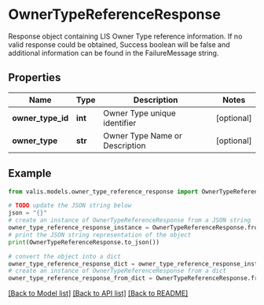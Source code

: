# OwnerTypeReferenceResponse

Response object containing LIS Owner Type reference information. If no valid response   could be obtained, Success boolean will be false and additional information can be found   in the FailureMessage string.

## Properties

Name | Type | Description | Notes
------------ | ------------- | ------------- | -------------
**owner_type_id** | **int** | Owner Type unique identifier | [optional] 
**owner_type** | **str** | Owner Type Name or Description | [optional] 

## Example

```python
from valis.models.owner_type_reference_response import OwnerTypeReferenceResponse

# TODO update the JSON string below
json = "{}"
# create an instance of OwnerTypeReferenceResponse from a JSON string
owner_type_reference_response_instance = OwnerTypeReferenceResponse.from_json(json)
# print the JSON string representation of the object
print(OwnerTypeReferenceResponse.to_json())

# convert the object into a dict
owner_type_reference_response_dict = owner_type_reference_response_instance.to_dict()
# create an instance of OwnerTypeReferenceResponse from a dict
owner_type_reference_response_from_dict = OwnerTypeReferenceResponse.from_dict(owner_type_reference_response_dict)
```
[[Back to Model list]](../README.md#documentation-for-models) [[Back to API list]](../README.md#documentation-for-api-endpoints) [[Back to README]](../README.md)


